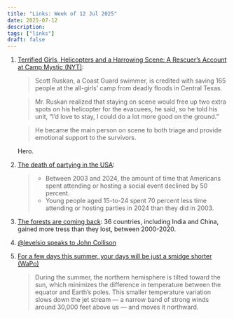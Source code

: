 ```yaml
---
title: "Links: Week of 12 Jul 2025"
date: 2025-07-12
description: 
tags: ["links"]
draft: false
---
```


1. [Terrified Girls, Helicopters and a Harrowing Scene: A Rescuer’s Account at Camp Mystic (NYT)](https://www.nytimes.com/2025/07/06/us/texas-floods-rescues.html):
    > Scott Ruskan, a Coast Guard swimmer, is credited with saving 165 people at the all-girls’ camp from deadly floods in Central Texas.

    > Mr. Ruskan realized that staying on scene would free up two extra spots on his helicopter for the evacuees, he said, so he told his unit, “I’d love to stay, I could do a lot more good on the ground.”

    > He became the main person on scene to both triage and provide emotional support to the survivors.

    Hero.

2. [The death of partying in the USA](https://x.com/DKThomp/status/1942932780540698741):
    > - Between 2003 and 2024, the amount of time that Americans spent attending or hosting a social event declined by 50 percent. 
    > - Young people aged 15-to-24 spent 70 percent less time attending or hosting 
    parties in 2024 than they did in 2003. 

3. [The forests are coming back](https://x.com/tf_global/status/1943222161336078467): 36 countries, including India and China, gained more tress than they lost, between 2000-2020.

4. [@levelsio speaks to John Collison](https://x.com/collision/status/1942978418603360459)

5. [For a few days this summer, your days will be just a smidge shorter (WaPo)](https://www.washingtonpost.com/science/2025/07/11/shorter-days-faster-earth-rotation/)
    > During the summer, the northern hemisphere is tilted toward the sun, which minimizes the difference in temperature between the equator and Earth’s poles. This smaller temperature variation slows down the jet stream — a narrow band of strong winds around 30,000 feet above us — and moves it northward.
